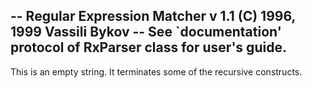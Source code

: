 -- Regular Expression Matcher v 1.1 (C) 1996, 1999 Vassili Bykov
-- See `documentation' protocol of RxParser class for user's guide.
--
This is an empty string.  It terminates some of the recursive constructs.
